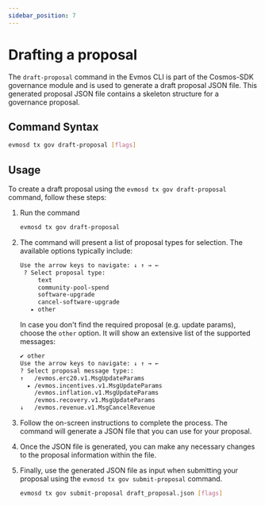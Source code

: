 ```yaml
---
sidebar_position: 7
---
```


# Drafting a proposal

The `draft-proposal` command in the Evmos CLI is part of the Cosmos-SDK
governance module and is used to generate a draft proposal JSON file.
This generated proposal JSON file contains a skeleton structure for a governance proposal.

## Command Syntax

```bash
evmosd tx gov draft-proposal [flags]
```

## Usage

To create a draft proposal using the `evmosd tx gov draft-proposal` command, follow these steps:

1. Run the command

   ```bash
   evmosd tx gov draft-proposal
   ```

2. The command will present a list of proposal types for selection.
   The available options typically include:

   ```bash
   Use the arrow keys to navigate: ↓ ↑ → ← 
    ? Select proposal type: 
        text
        community-pool-spend
        software-upgrade
        cancel-software-upgrade
      ▸ other
   ```

   In case you don't find the required proposal (e.g. update params),
   choose the `other` option. It will show an extensive list of the supported messages:

    ```bash
    ✔ other
    Use the arrow keys to navigate: ↓ ↑ → ← 
    ? Select proposal message type:: 
    ↑   /evmos.erc20.v1.MsgUpdateParams
      ▸ /evmos.incentives.v1.MsgUpdateParams
        /evmos.inflation.v1.MsgUpdateParams
        /evmos.recovery.v1.MsgUpdateParams
    ↓   /evmos.revenue.v1.MsgCancelRevenue
    ```

3. Follow the on-screen instructions to complete the process.
   The command will generate a JSON file that you can use for your proposal.

4. Once the JSON file is generated,
   you can make any necessary changes to the proposal information within the file.

5. Finally, use the generated JSON file as input when submitting
   your proposal using the `evmosd tx gov submit-proposal` command.

    ```bash
    evmosd tx gov submit-proposal draft_proposal.json [flags]
    ```
